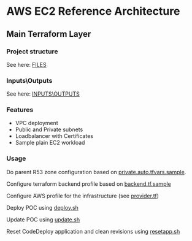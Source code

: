 # AWS EC2 Reference Architecture

## Main Terraform Layer

### Project structure

See here: [FILES](FILES.md)

### Inputs\Outputs

See here: [INPUTS\OUTPUTS](INOUT.md)

### Features

* VPC deployment
* Public and Private subnets
* Loadbalancer with Certificates
* Sample plain EC2 workload

### Usage

Do parent R53 zone configuration based on [private.auto.tfvars.sample](private.auto.tfvars.sample).

Configure terraform backend profile based on [backend.tf.sample](backend.tf.sample)

Configure AWS profile for the infrastructure (see [provider.tf](provider.tf))

Deploy POC using [deploy.sh](deploy.sh)

Update POC using [update.sh](update.sh)

Reset CodeDeploy application and clean revisions using [resetapp.sh](resetapp.sh)

```bash


```
